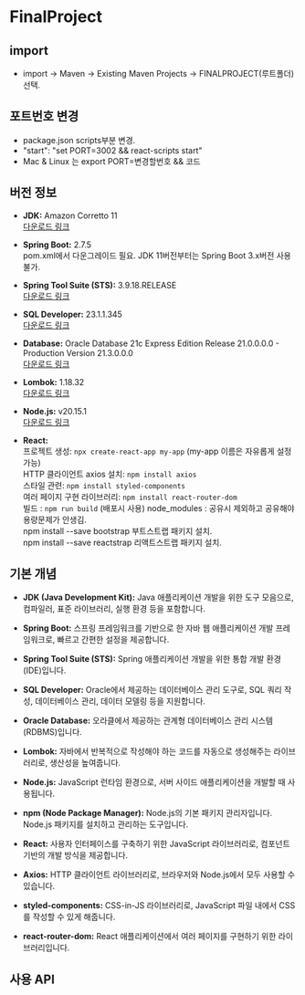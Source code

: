 # FinalProject

## import
- import -> Maven -> Existing Maven Projects -> FINALPROJECT(루트폴더)선택.

## 포트번호 변경
- package.json scripts부분 변경.
- "start": "set PORT=3002 && react-scripts start"
-  Mac & Linux 는 export PORT=변경할번호 && 코드

## 버전 정보

- **JDK:** Amazon Corretto 11  
  [다운로드 링크](https://docs.aws.amazon.com/ko_kr/corretto/latest/corretto-11-ug/downloads-list.html)
  
- **Spring Boot:** 2.7.5  
  pom.xml에서 다운그레이드 필요. JDK 11버전부터는 Spring Boot 3.x버전 사용 불가.

- **Spring Tool Suite (STS):** 3.9.18.RELEASE  
  [다운로드 링크](https://github.com/spring-attic/toolsuite-distribution/wiki/Spring-Tool-Suite-3)

- **SQL Developer:** 23.1.1.345  
  [다운로드 링크](https://www.oracle.com/database/sqldeveloper/technologies/download/)

- **Database:** Oracle Database 21c Express Edition Release 21.0.0.0.0 - Production Version 21.3.0.0.0  
  [다운로드 링크](https://www.oracle.com/database/technologies/xe-downloads.html)

- **Lombok:** 1.18.32  
  [다운로드 링크](https://mvnrepository.com/artifact/org.projectlombok/lombok/1.18.32)

- **Node.js:** v20.15.1  
  [다운로드 링크](https://nodejs.org/en)

- **React:**  
  프로젝트 생성: `npx create-react-app my-app` (my-app 이름은 자유롭게 설정 가능)  
  HTTP 클라이언트 axios 설치: `npm install axios`  
  스타일 관련: `npm install styled-components`  
  여러 페이지 구현 라이브러리: `npm install react-router-dom`  
  빌드 : `npm run build` (배포시 사용)
  node_modules : 공유시 제외하고 공유해야 용량문제가 안생김.  
  npm install --save bootstrap 부트스트랩 패키지 설치.  
  npm install --save reactstrap 리액트스트랩 패키지 설치.  

## 기본 개념

- **JDK (Java Development Kit):** Java 애플리케이션 개발을 위한 도구 모음으로, 컴파일러, 표준 라이브러리, 실행 환경 등을 포함합니다.

- **Spring Boot:** 스프링 프레임워크를 기반으로 한 자바 웹 애플리케이션 개발 프레임워크로, 빠르고 간편한 설정을 제공합니다.

- **Spring Tool Suite (STS):** Spring 애플리케이션 개발을 위한 통합 개발 환경(IDE)입니다.

- **SQL Developer:** Oracle에서 제공하는 데이터베이스 관리 도구로, SQL 쿼리 작성, 데이터베이스 관리, 데이터 모델링 등을 지원합니다.

- **Oracle Database:** 오라클에서 제공하는 관계형 데이터베이스 관리 시스템(RDBMS)입니다.

- **Lombok:** 자바에서 반복적으로 작성해야 하는 코드를 자동으로 생성해주는 라이브러리로, 생산성을 높여줍니다.

- **Node.js:** JavaScript 런타임 환경으로, 서버 사이드 애플리케이션을 개발할 때 사용됩니다.

- **npm (Node Package Manager):** Node.js의 기본 패키지 관리자입니다. Node.js 패키지를 설치하고 관리하는 도구입니다.

- **React:** 사용자 인터페이스를 구축하기 위한 JavaScript 라이브러리로, 컴포넌트 기반의 개발 방식을 제공합니다.

- **Axios:** HTTP 클라이언트 라이브러리로, 브라우저와 Node.js에서 모두 사용할 수 있습니다.

- **styled-components:** CSS-in-JS 라이브러리로, JavaScript 파일 내에서 CSS를 작성할 수 있게 해줍니다.

- **react-router-dom:** React 애플리케이션에서 여러 페이지를 구현하기 위한 라이브러리입니다.

## 사용 API

